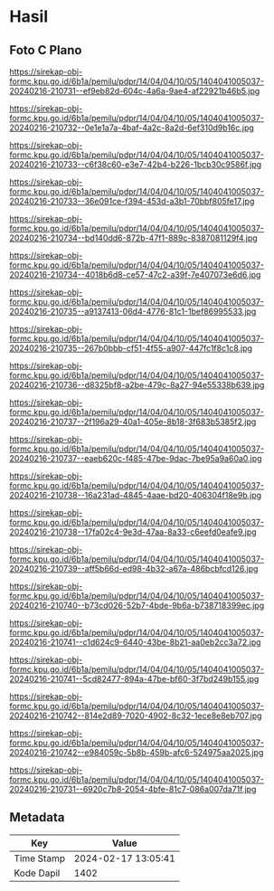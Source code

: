 # Hasil

## Foto C Plano

https://sirekap-obj-formc.kpu.go.id/6b1a/pemilu/pdpr/14/04/04/10/05/1404041005037-20240216-210731--ef9eb82d-604c-4a6a-9ae4-af22921b46b5.jpg

https://sirekap-obj-formc.kpu.go.id/6b1a/pemilu/pdpr/14/04/04/10/05/1404041005037-20240216-210732--0e1e1a7a-4baf-4a2c-8a2d-6ef310d9b16c.jpg

https://sirekap-obj-formc.kpu.go.id/6b1a/pemilu/pdpr/14/04/04/10/05/1404041005037-20240216-210733--c6f38c60-e3e7-42b4-b226-1bcb30c9586f.jpg

https://sirekap-obj-formc.kpu.go.id/6b1a/pemilu/pdpr/14/04/04/10/05/1404041005037-20240216-210733--36e091ce-f394-453d-a3b1-70bbf805fe17.jpg

https://sirekap-obj-formc.kpu.go.id/6b1a/pemilu/pdpr/14/04/04/10/05/1404041005037-20240216-210734--bd140dd6-872b-47f1-889c-8387081129f4.jpg

https://sirekap-obj-formc.kpu.go.id/6b1a/pemilu/pdpr/14/04/04/10/05/1404041005037-20240216-210734--4018b6d8-ce57-47c2-a39f-7e407073e6d6.jpg

https://sirekap-obj-formc.kpu.go.id/6b1a/pemilu/pdpr/14/04/04/10/05/1404041005037-20240216-210735--a9137413-06d4-4776-81c1-1bef86995533.jpg

https://sirekap-obj-formc.kpu.go.id/6b1a/pemilu/pdpr/14/04/04/10/05/1404041005037-20240216-210735--267b0bbb-cf51-4f55-a907-447fc1f8c1c8.jpg

https://sirekap-obj-formc.kpu.go.id/6b1a/pemilu/pdpr/14/04/04/10/05/1404041005037-20240216-210736--d8325bf8-a2be-479c-8a27-94e55338b639.jpg

https://sirekap-obj-formc.kpu.go.id/6b1a/pemilu/pdpr/14/04/04/10/05/1404041005037-20240216-210737--2f196a29-40a1-405e-8b18-3f683b5385f2.jpg

https://sirekap-obj-formc.kpu.go.id/6b1a/pemilu/pdpr/14/04/04/10/05/1404041005037-20240216-210737--eaeb620c-f485-47be-9dac-7be95a9a60a0.jpg

https://sirekap-obj-formc.kpu.go.id/6b1a/pemilu/pdpr/14/04/04/10/05/1404041005037-20240216-210738--16a231ad-4845-4aae-bd20-406304f18e9b.jpg

https://sirekap-obj-formc.kpu.go.id/6b1a/pemilu/pdpr/14/04/04/10/05/1404041005037-20240216-210738--17fa02c4-9e3d-47aa-8a33-c6eefd0eafe9.jpg

https://sirekap-obj-formc.kpu.go.id/6b1a/pemilu/pdpr/14/04/04/10/05/1404041005037-20240216-210739--aff5b66d-ed98-4b32-a67a-486bcbfcd126.jpg

https://sirekap-obj-formc.kpu.go.id/6b1a/pemilu/pdpr/14/04/04/10/05/1404041005037-20240216-210740--b73cd026-52b7-4bde-9b6a-b738718399ec.jpg

https://sirekap-obj-formc.kpu.go.id/6b1a/pemilu/pdpr/14/04/04/10/05/1404041005037-20240216-210741--c1d624c9-6440-43be-8b21-aa0eb2cc3a72.jpg

https://sirekap-obj-formc.kpu.go.id/6b1a/pemilu/pdpr/14/04/04/10/05/1404041005037-20240216-210741--5cd82477-894a-47be-bf60-3f7bd249b155.jpg

https://sirekap-obj-formc.kpu.go.id/6b1a/pemilu/pdpr/14/04/04/10/05/1404041005037-20240216-210742--814e2d89-7020-4902-8c32-1ece8e8eb707.jpg

https://sirekap-obj-formc.kpu.go.id/6b1a/pemilu/pdpr/14/04/04/10/05/1404041005037-20240216-210742--e984059c-5b8b-459b-afc6-524975aa2025.jpg

https://sirekap-obj-formc.kpu.go.id/6b1a/pemilu/pdpr/14/04/04/10/05/1404041005037-20240216-210731--6920c7b8-2054-4bfe-81c7-086a007da71f.jpg


## Metadata

| Key        | Value               |
| ---------- | ------------------- |
| Time Stamp | 2024-02-17 13:05:41 |
| Kode Dapil | 1402                |



